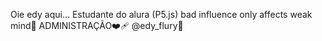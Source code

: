 Oie
edy aqui...
Estudante do alura (P5.js)
bad influence only affects weak mind🧭
ADMINISTRAÇÃO❤️‍🩹
@edy_flury🍓
